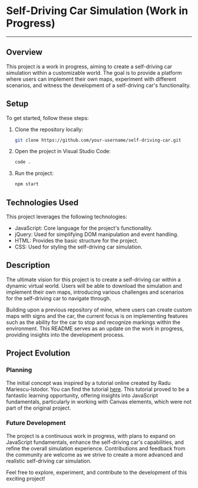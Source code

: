 # Self-Driving Car Simulation (Work in Progress)

----

## Overview

This project is a work in progress, aiming to create a self-driving car simulation within a customizable world. The goal is to provide a platform where users can implement their own maps, experiment with different scenarios, and witness the development of a self-driving car's functionality.

## Setup

To get started, follow these steps:

1. Clone the repository locally:

    ```bash
    git clone https://github.com/your-username/self-driving-car.git
    ```

2. Open the project in Visual Studio Code:

    ```bash
    code .
    ```

3. Run the project:

    ```bash
    npm start
    ```

## Technologies Used

This project leverages the following technologies:

- JavaScript: Core language for the project's functionality.
- jQuery: Used for simplifying DOM manipulation and event handling.
- HTML: Provides the basic structure for the project.
- CSS: Used for styling the self-driving car simulation.

## Description

The ultimate vision for this project is to create a self-driving car within a dynamic virtual world. Users will be able to download the simulation and implement their own maps, introducing various challenges and scenarios for the self-driving car to navigate through.

Building upon a previous repository of mine, where users can create custom maps with signs and the car, the current focus is on implementing features such as the ability for the car to stop and recognize markings within the environment. This README serves as an update on the work in progress, providing insights into the development process.

## Project Evolution

### Planning

The initial concept was inspired by a tutorial online created by Radu Mariescu-Istodor. You can find the tutorial [here](https://www.youtube.com/watch?v=NkI9ia2cLhc&list=PLB0Tybl0UNfYoJE7ZwsBQoDIG4YN9ptyY&ab_channel=RaduMariescu-Istodor). This tutorial proved to be a fantastic learning opportunity, offering insights into JavaScript fundamentals, particularly in working with Canvas elements, which were not part of the original project.

### Future Development

The project is a continuous work in progress, with plans to expand on JavaScript fundamentals, enhance the self-driving car's capabilities, and refine the overall simulation experience. Contributions and feedback from the community are welcome as we strive to create a more advanced and realistic self-driving car simulation.

Feel free to explore, experiment, and contribute to the development of this exciting project!

